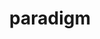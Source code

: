 ---
avatar: /images/people/paradigm.jpg
avatar_small: /images/people/paradigm_small.jpg
bio: Creator of Bedrock Linux.
homepage: https://bedrocklinux.org/
instagram: null
linkedin: null
title: paradigm
twitter: null
type: guest
username: paradigm
youtube: null
---